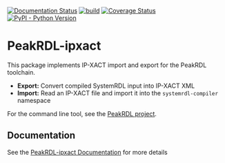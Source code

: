 [![Documentation Status](https://readthedocs.org/projects/peakrdl-ipxact/badge/?version=latest)](http://peakrdl-ipxact.readthedocs.io)
[![build](https://github.com/SystemRDL/PeakRDL-ipxact/workflows/build/badge.svg)](https://github.com/SystemRDL/PeakRDL-ipxact/actions?query=workflow%3Abuild+branch%3Amain)
[![Coverage Status](https://coveralls.io/repos/github/SystemRDL/PeakRDL-ipxact/badge.svg?branch=main)](https://coveralls.io/github/SystemRDL/PeakRDL-ipxact?branch=main)
[![PyPI - Python Version](https://img.shields.io/pypi/pyversions/peakrdl-ipxact.svg)](https://pypi.org/project/peakrdl-ipxact)

# PeakRDL-ipxact
This package implements IP-XACT import and export for the PeakRDL toolchain.

- **Export:** Convert compiled SystemRDL input into IP-XACT XML
- **Import:** Read an IP-XACT file and import it into the `systemrdl-compiler` namespace

For the command line tool, see the [PeakRDL project](https://peakrdl.readthedocs.io).

## Documentation
See the [PeakRDL-ipxact Documentation](http://peakrdl-ipxact.readthedocs.io) for more details
